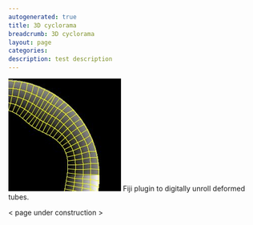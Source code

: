 ```yaml
---
autogenerated: true
title: 3D cyclorama
breadcrumb: 3D cyclorama
layout: page
categories: 
description: test description
---
```


![3D cyclorama](/images/pages/Avatar.png "3D cyclorama") Fiji plugin to digitally unroll deformed tubes.

\< page under construction \>
